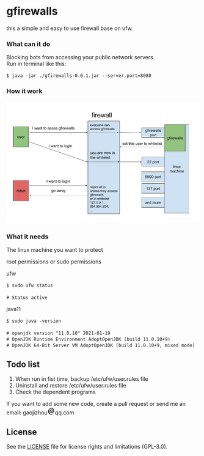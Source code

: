 # gfirewalls
this a simple and easy to use firewall base on ufw.  

### What can it do
Blocking bots from accessing your public network servers.  
Run in terminal like this:
```shell
$ java -jar ./gfirewalls-0.0.1.jar --server.port=8080
```
### How it work
![how gfirewalls work pic](./introduction/how_gfirewalls_work.jpg)

### What it needs
The linux machine you want to protect  

root permissions or sudo permissions  

ufw  
```shell
$ sudo ufw status

# Status active
```
java11  
```shell
$ sudo java -version

# openjdk version "11.0.10" 2021-01-19
# OpenJDK Runtime Environment AdoptOpenJDK (build 11.0.10+9)
# OpenJDK 64-Bit Server VM AdoptOpenJDK (build 11.0.10+9, mixed mode)
```

## Todo list
1. When run in fist time, backup /etc/ufw/user.rules file 
2. Uninstall and restore /etc/ufw/user.rules file
3. Check the dependent programs  

If you want to add some new code, create a pull request or send me an email: gaojizhou![@](./introduction/@.png)qq.com

## License

See the [LICENSE](LICENSE.md) file for license rights and limitations (GPL-3.0).